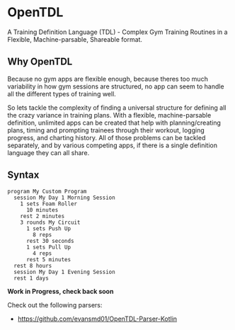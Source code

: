 # OpenTDL
A Training Definition Language (TDL) - Complex Gym Training Routines in a Flexible, Machine-parsable, Shareable format.

## Why OpenTDL

Because no gym apps are flexible enough, because theres too much variability in how gym sessions are structured, no app can seem to handle all the different types of training well.

So lets tackle the complexity of finding a universal structure for defining all the crazy variance in training plans. With a flexible, machine-parsable definition, unlimited apps can be created that help with planning/creating plans, timing and prompting trainees through their workout, logging progress, and charting history. All of those problems can be tackled separately, and by various competing apps, if there is a single definition language they can all share.

## Syntax

```
program My Custom Program
  session My Day 1 Morning Session
    1 sets Foam Roller
      10 minutes
    rest 2 minutes
    3 rounds My Circuit
      1 sets Push Up
        8 reps
      rest 30 seconds
      1 sets Pull Up
        4 reps
      rest 5 minutes
  rest 8 hours
  session My Day 1 Evening Session
  rest 1 days
```


**Work in Progress, check back soon**

Check out the following parsers:
- https://github.com/evansmd01/OpenTDL-Parser-Kotlin
